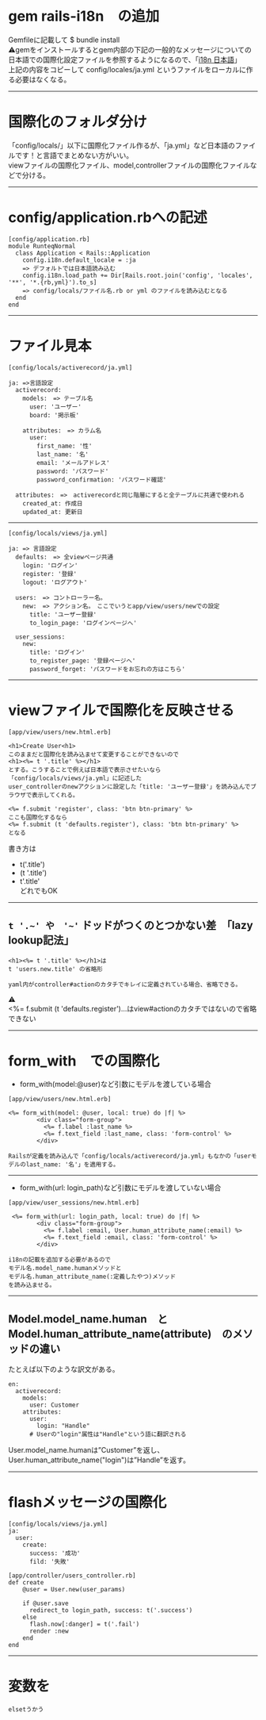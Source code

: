 # gem rails-i18n　の追加
Gemfileに記載して $ bundle install   
⚠️gemをインストールするとgem内部の下記の一般的なメッセージについての    
日本語での国際化設定ファイルを参照するようになるので、「[i18n 日本語](https://github.com/svenfuchs/rails-i18n/blob/master/rails/locale/ja.yml)」    
上記の内容をコピーして config/locales/ja.yml というファイルをローカルに作る必要はなくなる。
***

# 国際化のフォルダ分け
「config/locals/」以下に国際化ファイル作るが、「ja.yml」など日本語のファイルです！と言語でまとめない方がいい。    
viewファイルの国際化ファイル、model,controllerファイルの国際化ファイルなどで分ける。    
***

# config/application.rbへの記述
~~~
[config/application.rb]
module RunteqNormal
  class Application < Rails::Application
    config.i18n.default_locale = :ja
    => デフォルトでは日本語読み込む
    config.i18n.load_path += Dir[Rails.root.join('config', 'locales', '**', '*.{rb,yml}').to_s]
    => config/locals/ファイル名.rb or yml のファイルを読み込むとなる
  end
end
~~~
***

# ファイル見本
~~~
[config/locals/activerecord/ja.yml]

ja: =>言語設定
  activerecord:
    models:　=> テーブル名
      user: 'ユーザー'
      board: '掲示板'

    attributes:　=> カラム名
      user:
        first_name: '性'
        last_name: '名'
        email: 'メールアドレス'
        password: 'パスワード'
        password_confirmation: 'パスワード確認'

  attributes:　=>　activerecordと同じ階層にすると全テーブルに共通で使われる
    created_at: 作成日
    updated_at: 更新日
~~~
***
~~~
[config/locals/views/ja.yml]

ja: => 言語設定
  defaults:　=> 全viewページ共通
    login: 'ログイン'
    register: '登録'
    logout: 'ログアウト'
    
  users:　=> コントローラー名。　
    new:　=> アクション名。　ここでいうとapp/view/users/newでの設定
      title: 'ユーザー登録'
      to_login_page: 'ログインページへ'
      
  user_sessions:
    new:
      title: 'ログイン'
      to_register_page: '登録ページへ'
      password_forget: 'パスワードをお忘れの方はこちら'
~~~
***

# viewファイルで国際化を反映させる
~~~
[app/view/users/new.html.erb]

<h1>Create User<h1>
このままだと国際化を読み込ませて変更することができないので
<h1><%= t '.title' %></h1>
とする。こうすることで例えば日本語で表示させたいなら
「config/locals/views/ja.yml」に記述した
user_controllerのnewアクションに設定した「title: 'ユーザー登録'」を読み込んでブラウザで表示してくれる。

<%= f.submit 'register', class: 'btn btn-primary' %>
ここも国際化するなら
<%= f.submit (t 'defaults.register'), class: 'btn btn-primary' %>
となる
~~~
書き方は    
- t('.title') 
- (t '.title')    
- t'.title'   
どれでもOK
***

## `t '.~' や　'~'` ドッドがつくのとつかない差　「lazy lookup記法」
~~~
<h1><%= t '.title' %></h1>は
t 'users.new.title' の省略形

yaml内がcontroller#actionのカタチでキレイに定義されている場合、省略できる。
~~~
⚠️    
<%= f.submit (t 'defaults.register')...はview#actionのカタチではないので省略できない
***

# form_with　での国際化
- form_with(model:@user)など引数にモデルを渡している場合
~~~
[app/view/users/new.html.erb]

<%= form_with(model: @user, local: true) do |f| %>
        <div class="form-group">
          <%= f.label :last_name %>
          <%= f.text_field :last_name, class: 'form-control' %>
        </div>
        
Railsが定義を読み込んで「config/locals/activerecord/ja.yml」もなかの「userモデルのlast_name: '名'」を適用する。
~~~
***

- form_with(url: login_path)など引数にモデルを渡していない場合
~~~
[app/view/user_sessions/new.html.erb]

 <%= form_with(url: login_path, local: true) do |f| %>
        <div class="form-group">
          <%= f.label :email, User.human_attribute_name(:email) %>
          <%= f.text_field :email, class: 'form-control' %>
        </div>
            
i18nの記載を追加する必要があるので
モデル名.model_name.humanメソッドと
モデル名.human_attribute_name(:定義したやつ)メソッド
を読み込ませる。
~~~
***

## Model.model_name.human　と　Model.human_attribute_name(attribute)　のメソッドの違い
たとえば以下のような訳文がある。
~~~
en:
  activerecord:
    models:
      user: Customer
    attributes:
      user:
        login: "Handle"
      # Userの"login"属性は"Handle"という語に翻訳される
~~~
User.model_name.humanは”Customer”を返し、    
User.human_attribute_name("login")は”Handle”を返す。
***

# flashメッセージの国際化
~~~
[config/locals/views/ja.yml]
ja:
  user:
    create:
      success: '成功'
      fild: '失敗'

[app/controller/users_controller.rb]
def create
    @user = User.new(user_params)

    if @user.save
      redirect_to login_path, success: t('.success')
    else
      flash.now[:danger] = t('.fail')
      render :new
    end
end
~~~
***

# 変数を
    elsetうかう
  
